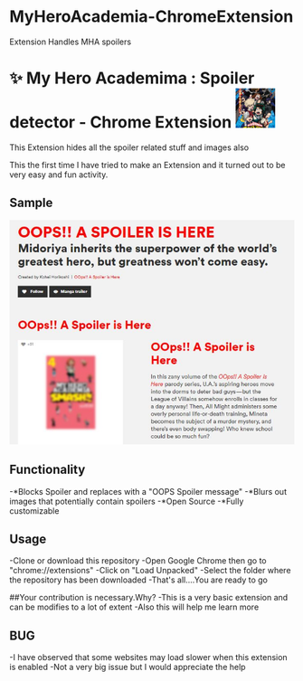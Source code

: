 # MyHeroAcademia-ChromeExtension
Extension Handles MHA spoilers</br>

# :sparkles: My Hero Academima : Spoiler detector - Chrome Extension <img src="MHA.png" width="70"/><br/>

This Extension hides all the spoiler related stuff and images also<br/>

This the first time I have tried to make an Extension and it turned out to be very easy and fun activity.<br/>

## Sample </br>
<img src="sample.JPG">

## Functionality
-*Blocks Spoiler and replaces with a "OOPS Spoiler message"
-*Blurs out images that potentially contain spoilers
-*Open Source
-*Fully customizable

## Usage
-Clone or download this repository
-Open Google Chrome then go to "chrome://extensions"
-Click on "Load Unpacked"
-Select the folder where the repository has been downloaded
-That's all....You are ready to go

##Your contribution is necessary.Why?
-This is a very basic extension and can be modifies to a lot of extent
-Also this will help me learn more

## BUG
-I have observed that some websites may load slower when this extension is enabled
-Not a very big issue but I would appreciate the help

